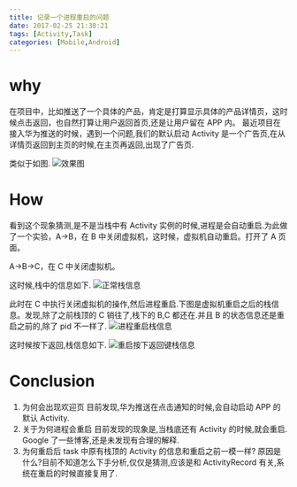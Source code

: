 ```yaml
---
title: 记录一个进程重启的问题
date: 2017-02-25 21:30:21
tags: [Activity,Task]
categories: [Mobile,Android]
---
```


# why

在项目中，比如推送了一个具体的产品，肯定是打算显示具体的产品详情页，这时候点击返回，也自然打算让用户返回首页,还是让用户留在 APP 内。
最近项目在接入华为推送的时候，遇到一个问题,我们的默认启动 Activity 是一个广告页,在从详情页返回到主页的时候,在主页再返回,出现了广告页.

类似于如图.
![效果图](http://o9mhbhxlj.bkt.clouddn.com/task_desc.png)

<!-- more -->


# How
看到这个现象猜测,是不是当栈中有 Activity 实例的时候,进程是会自动重启.为此做了一个实验，A->B，在 B 中关闭虚拟机，这时候，虚拟机自动重启。打开了 A 页面。

A->B->C，在 C 中关闭虚拟机。

这时候,栈中的信息如下.
![正常栈信息](http://o9mhbhxlj.bkt.clouddn.com/task_abc.png)


此时在 C 中执行关闭虚拟机的操作,然后进程重启.下图是虚拟机重启之后的栈信息。发现,除了之前栈顶的 C 销往了,栈下的 B,C 都还在.并且 B 的状态信息还是重启之前的,除了 pid 不一样了.
![进程重启栈信息](http://o9mhbhxlj.bkt.clouddn.com/task_ab.png)


这时候按下返回,栈信息如下.
![重启按下返回键栈信息](http://o9mhbhxlj.bkt.clouddn.com/task_a.png)


# Conclusion

1. 为何会出现欢迎页
目前发现,华为推送在点击通知的时候,会自动启动 APP 的默认 Activity.
1. 关于为何进程会重启
目前发现的现象是,当栈底还有 Activity 的时候,就会重启. Google 了一些博客,还是未发现有合理的解释.
2. 为何重启后 task 中原有栈顶的 Activity 的信息和重启之前一模一样?
原因是什么?目前不知道怎么下手分析,仅仅是猜测,应该是和 ActivityRecord 有关,系统在重启的时候直接复用了.

